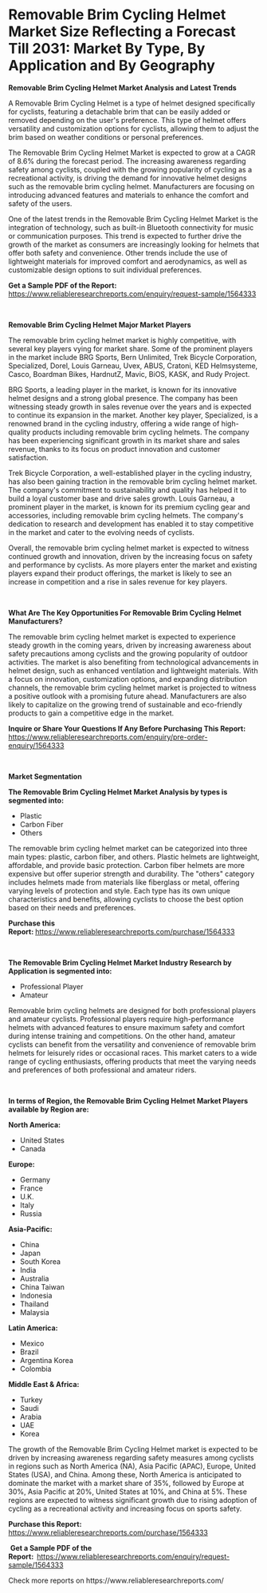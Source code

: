 <p><h1>Removable Brim Cycling Helmet Market Size Reflecting a Forecast Till 2031: Market By Type, By Application and By Geography</h1></p><p><strong>Removable Brim Cycling Helmet Market Analysis and Latest Trends</strong></p>
<p><p>A Removable Brim Cycling Helmet is a type of helmet designed specifically for cyclists, featuring a detachable brim that can be easily added or removed depending on the user's preference. This type of helmet offers versatility and customization options for cyclists, allowing them to adjust the brim based on weather conditions or personal preferences.</p><p>The Removable Brim Cycling Helmet Market is expected to grow at a CAGR of 8.6% during the forecast period. The increasing awareness regarding safety among cyclists, coupled with the growing popularity of cycling as a recreational activity, is driving the demand for innovative helmet designs such as the removable brim cycling helmet. Manufacturers are focusing on introducing advanced features and materials to enhance the comfort and safety of the users.</p><p>One of the latest trends in the Removable Brim Cycling Helmet Market is the integration of technology, such as built-in Bluetooth connectivity for music or communication purposes. This trend is expected to further drive the growth of the market as consumers are increasingly looking for helmets that offer both safety and convenience. Other trends include the use of lightweight materials for improved comfort and aerodynamics, as well as customizable design options to suit individual preferences.</p></p>
<p><strong>Get a Sample PDF of the Report:&nbsp;</strong> <a href="https://www.reliableresearchreports.com/enquiry/request-sample/1564333">https://www.reliableresearchreports.com/enquiry/request-sample/1564333</a></p>
<p>&nbsp;</p>
<p><strong>Removable Brim Cycling Helmet Major Market Players</strong></p>
<p><p>The removable brim cycling helmet market is highly competitive, with several key players vying for market share. Some of the prominent players in the market include BRG Sports, Bern Unlimited, Trek Bicycle Corporation, Specialized, Dorel, Louis Garneau, Uvex, ABUS, Cratoni, KED Helmsysteme, Casco, Boardman Bikes, HardnutZ, Mavic, BiOS, KASK, and Rudy Project.</p><p>BRG Sports, a leading player in the market, is known for its innovative helmet designs and a strong global presence. The company has been witnessing steady growth in sales revenue over the years and is expected to continue its expansion in the market. Another key player, Specialized, is a renowned brand in the cycling industry, offering a wide range of high-quality products including removable brim cycling helmets. The company has been experiencing significant growth in its market share and sales revenue, thanks to its focus on product innovation and customer satisfaction.</p><p>Trek Bicycle Corporation, a well-established player in the cycling industry, has also been gaining traction in the removable brim cycling helmet market. The company's commitment to sustainability and quality has helped it to build a loyal customer base and drive sales growth. Louis Garneau, a prominent player in the market, is known for its premium cycling gear and accessories, including removable brim cycling helmets. The company's dedication to research and development has enabled it to stay competitive in the market and cater to the evolving needs of cyclists.</p><p>Overall, the removable brim cycling helmet market is expected to witness continued growth and innovation, driven by the increasing focus on safety and performance by cyclists. As more players enter the market and existing players expand their product offerings, the market is likely to see an increase in competition and a rise in sales revenue for key players.</p></p>
<p>&nbsp;</p>
<p><strong>What Are The Key Opportunities For Removable Brim Cycling Helmet Manufacturers?</strong></p>
<p><p>The removable brim cycling helmet market is expected to experience steady growth in the coming years, driven by increasing awareness about safety precautions among cyclists and the growing popularity of outdoor activities. The market is also benefiting from technological advancements in helmet design, such as enhanced ventilation and lightweight materials. With a focus on innovation, customization options, and expanding distribution channels, the removable brim cycling helmet market is projected to witness a positive outlook with a promising future ahead. Manufacturers are also likely to capitalize on the growing trend of sustainable and eco-friendly products to gain a competitive edge in the market.</p></p>
<p><strong>Inquire or Share Your Questions If Any Before Purchasing This Report:</strong> <a href="https://www.reliableresearchreports.com/enquiry/pre-order-enquiry/1564333">https://www.reliableresearchreports.com/enquiry/pre-order-enquiry/1564333</a></p>
<p>&nbsp;</p>
<p><strong>Market Segmentation</strong></p>
<p><strong>The Removable Brim Cycling Helmet Market Analysis by types is segmented into:</strong></p>
<p><ul><li>Plastic</li><li>Carbon Fiber</li><li>Others</li></ul></p>
<p><p>The removable brim cycling helmet market can be categorized into three main types: plastic, carbon fiber, and others. Plastic helmets are lightweight, affordable, and provide basic protection. Carbon fiber helmets are more expensive but offer superior strength and durability. The "others" category includes helmets made from materials like fiberglass or metal, offering varying levels of protection and style. Each type has its own unique characteristics and benefits, allowing cyclists to choose the best option based on their needs and preferences.</p></p>
<p><strong>Purchase this Report:&nbsp;</strong><a href="https://www.reliableresearchreports.com/purchase/1564333">https://www.reliableresearchreports.com/purchase/1564333</a></p>
<p>&nbsp;</p>
<p><strong>The Removable Brim Cycling Helmet Market Industry Research by Application is segmented into:</strong></p>
<p><ul><li>Professional Player</li><li>Amateur</li></ul></p>
<p><p>Removable brim cycling helmets are designed for both professional players and amateur cyclists. Professional players require high-performance helmets with advanced features to ensure maximum safety and comfort during intense training and competitions. On the other hand, amateur cyclists can benefit from the versatility and convenience of removable brim helmets for leisurely rides or occasional races. This market caters to a wide range of cycling enthusiasts, offering products that meet the varying needs and preferences of both professional and amateur riders.</p></p>
<p>&nbsp;</p>
<p><strong>In terms of Region, the Removable Brim Cycling Helmet Market Players available by Region are:</strong></p>
<p>
    <p> <strong> North America: </strong>
        <ul>
            <li>United States</li>
            <li>Canada</li>
        </ul>
        </p> 
    <p> <strong> Europe: </strong>
        <ul>
            <li>Germany</li>
            <li>France</li>
            <li>U.K.</li>
            <li>Italy</li>
            <li>Russia</li>
        </ul>
        </p> 
    <p> <strong> Asia-Pacific: </strong>
        <ul>
            <li>China</li>
            <li>Japan</li>
            <li>South Korea</li>
            <li>India</li>
            <li>Australia</li>
            <li>China Taiwan</li>
            <li>Indonesia</li>
            <li>Thailand</li>
            <li>Malaysia</li>
        </ul>
        </p> 
    <p> <strong> Latin America: </strong>
        <ul>
            <li>Mexico</li>
            <li>Brazil</li>
            <li>Argentina Korea</li>
            <li>Colombia</li>
        </ul>
        </p> 
    <p> <strong> Middle East & Africa: </strong>
        <ul>
            <li>Turkey</li>
            <li>Saudi</li>
            <li>Arabia</li>
            <li>UAE</li>
            <li>Korea</li>
        </ul>
    </p>
    </p>
<p><p>The growth of the Removable Brim Cycling Helmet market is expected to be driven by increasing awareness regarding safety measures among cyclists in regions such as North America (NA), Asia Pacific (APAC), Europe, United States (USA), and China. Among these, North America is anticipated to dominate the market with a market share of 35%, followed by Europe at 30%, Asia Pacific at 20%, United States at 10%, and China at 5%. These regions are expected to witness significant growth due to rising adoption of cycling as a recreational activity and increasing focus on sports safety.</p></p>
<p><strong>Purchase this Report: </strong><a href="https://www.reliableresearchreports.com/purchase/1564333">https://www.reliableresearchreports.com/purchase/1564333</a></p>
<p>&nbsp;<strong>Get a Sample PDF of the Report:&nbsp;&nbsp;</strong><a href="https://www.reliableresearchreports.com/enquiry/request-sample/1564333">https://www.reliableresearchreports.com/enquiry/request-sample/1564333</a></p>
<p><strong></strong></p>
<p>Check more reports on https://www.reliableresearchreports.com/</p>
